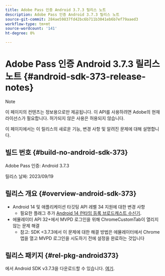 ```yaml
---
title: Adobe Pass 인증 Android 3.7.3 릴리스 노트
description: Adobe Pass 인증 Android 3.7.3 릴리스 노트
source-git-commit: 284ae59837fd42bc6b711b3041eb6b7ef79aaed3
workflow-type: tm+mt
source-wordcount: '141'
ht-degree: 0%

---
```


# Adobe Pass 인증 Android 3.7.3 릴리스 노트 {#android-sdk-373-release-notes}

>[!NOTE]
>
>이 페이지의 컨텐츠는 정보용으로만 제공됩니다. 이 API를 사용하려면 Adobe의 현재 라이선스가 필요합니다. 허가되지 않은 사용은 허용되지 않습니다.

이 페이지에서는 이 릴리스의 새로운 기능, 변경 사항 및 알려진 문제에 대해 설명합니다.

## 빌드 번호 {#build-no-android-sdk-373}

Adobe Pass 인증: Android 3.7.3

릴리스 날짜: 2023/09/19



## 릴리스 개요 {#overview-android-sdk-373}

* Android 14 및 애플리케이션 타깃팅 API 레벨 34 지원에 대한 변경 사항
   * 필요한 플래그 추가 [Android 14 런타임 등록 브로드캐스트 수신기](https://developer.android.com/about/versions/14/behavior-changes-14#runtime-receivers-exported).
* 에뮬레이터 API 32+에서 MVPD 로그인을 위해 ChromeCustomTab이 열리지 않는 문제 해결
   * 참고: SDK &lt;3.7.3에서 이 문제에 대한 해결 방법은 에뮬레이터에서 Chrome 앱을 열고 MVPD 로그인을 시도하기 전에 설정을 완료하는 것입니다


## 릴리스 패키지 {#rel-pkg-android373}

에서 Android SDK v3.7.3을 다운로드할 수 있습니다. [여기](https://tve.zendesk.com/hc/en-us/articles/204963219-Android-Native-AccessEnabler-Library).
